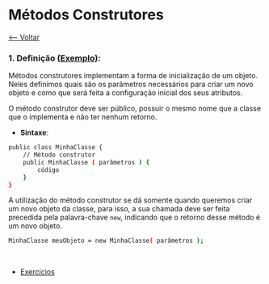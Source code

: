 # Métodos Construtores
[<-- Voltar](../README.md)

### 1. Definição ([Exemplo](./Construtores.java)):

Métodos construtores implementam a forma de inicialização de um objeto. Neles definimos quais são os parâmetros necessários para criar um novo objeto e como que será feita a configuração inicial dos seus atributos.

O método construtor deve ser público, possuir o mesmo nome que a classe que o implementa e não ter nenhum retorno.

- **Sintaxe**:

```bash
public class MinhaClasse {
    // Método construtor
    public MinhaClasse ( parâmetros ) {
        código
    }
}
```

A utilização do método construtor se dá somente quando queremos criar um novo objeto da classe, para isso, a sua chamada deve ser feita precedida pela palavra-chave ```new```, indicando que o retorno desse método é um novo objeto.

```bash
MinhaClasse meuObjeto = new MinhaClasse( parâmetros );
```

<br>

- [Exercícios](./exercicios.md)